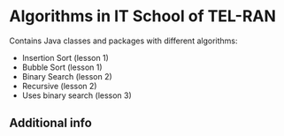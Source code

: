 # Algorithms in IT School of TEL-RAN

Contains Java classes and packages with different algorithms:
- Insertion Sort (lesson 1)
- Bubble Sort (lesson 1)
- Binary Search (lesson 2)
- Recursive (lesson 2)
- Uses binary search (lesson 3)

## Additional info

